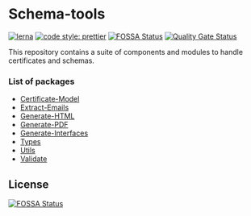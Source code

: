 # Schema-tools

[![lerna](https://img.shields.io/badge/maintained%20with-lerna-cc00ff.svg)](https://lerna.js.org/)
[![code style: prettier](https://img.shields.io/badge/code_style-prettier-ff69b4.svg?style=flat-square)](https://github.com/prettier/prettier)
[![FOSSA Status](https://app.fossa.com/api/projects/git%2Bgithub.com%2Fs1seven%2Fschema-tools.svg?type=shield)](https://app.fossa.com/projects/git%2Bgithub.com%2Fs1seven%2Fschema-tools?ref=badge_shield)
[![Quality Gate Status](https://sonarcloud.io/api/project_badges/measure?project=s1seven%3Aschema-tools&metric=alert_status&token=0a4150e61b1839bce6a382c9ca31f087ac30435a)](https://sonarcloud.io/dashboard?id=s1seven%3Aschema-tools)

This repository contains a suite of components and modules to handle certificates and schemas.

### List of packages

- [Certificate-Model](https://github.com/s1seven/schema-tools/tree/master/packages/certificate-model#readme)
- [Extract-Emails](https://github.com/s1seven/schema-tools/tree/master/packages/extract-emails#readme)
- [Generate-HTML](https://github.com/s1seven/schema-tools/tree/master/packages/generate-html#readme)
- [Generate-PDF](https://github.com/s1seven/schema-tools/tree/master/packages/generate-pdf#readme)
- [Generate-Interfaces](https://github.com/s1seven/schema-tools/tree/master/packages/generate-interfaces#readme)
- [Types](https://github.com/s1seven/schema-tools/tree/master/packages/types#readme)
- [Utils](https://github.com/s1seven/schema-tools/tree/master/packages/utils#readme)
- [Validate](https://github.com/s1seven/schema-tools/tree/master/packages/validate#readme)


## License
[![FOSSA Status](https://app.fossa.com/api/projects/git%2Bgithub.com%2Fs1seven%2Fschema-tools.svg?type=large)](https://app.fossa.com/projects/git%2Bgithub.com%2Fs1seven%2Fschema-tools?ref=badge_large)
